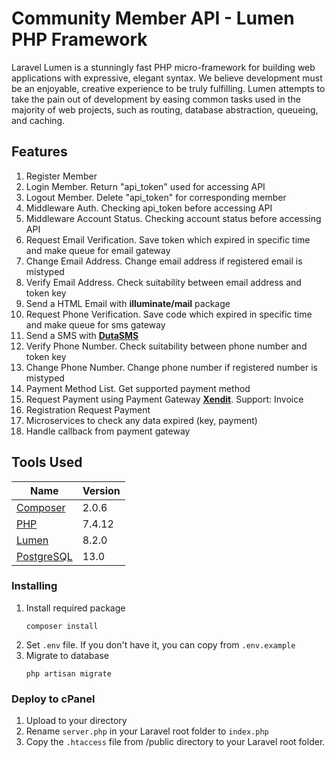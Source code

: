 # Community Member API - Lumen PHP Framework

Laravel Lumen is a stunningly fast PHP micro-framework for building web applications with expressive, elegant syntax. We believe development must be an enjoyable, creative experience to be truly fulfilling. Lumen attempts to take the pain out of development by easing common tasks used in the majority of web projects, such as routing, database abstraction, queueing, and caching.

## Features

<ol>
    <li>Register Member</li>
    <li>Login Member. Return "api_token" used for accessing API</li>
    <li>Logout Member. Delete "api_token" for corresponding member</li>
    <li>Middleware Auth. Checking api_token before accessing API</li>
    <li>Middleware Account Status. Checking account status before accessing API</li>
    <li>Request Email Verification. Save token which expired in specific time and make queue for email gateway</li>
    <li>Change Email Address. Change email address if registered email is mistyped</li>
    <li>Verify Email Address. Check suitability between email address and token key</li>
    <li>Send a HTML Email with <b>illuminate/mail</b> package</li>
    <li>Request Phone Verification. Save code which expired in specific time and make queue for sms gateway</li>
    <li>Send a SMS with <b><a href="http://dutasms.com/">DutaSMS</a></b></li>
    <li>Verify Phone Number. Check suitability between phone number and token key</li>
    <li>Change Phone Number. Change phone number if registered number is mistyped</li>
    <li>Payment Method List. Get supported payment method</li>
    <li>Request Payment using Payment Gateway <b><a href="https://www.xendit.co/en/">Xendit</a></b>. Support: Invoice</li>
    <li>Registration Request Payment</li>
    <li>Microservices to check any data expired (key, payment)</li>
    <li>Handle callback from payment gateway</li>
</ol>

## Tools Used

| Name | Version |
| ------ | ------ |
| [Composer](https://getcomposer.org/) | 2.0.6 |
| [PHP](https://www.php.net/) | 7.4.12 |
| [Lumen](https://lumen.laravel.com/) | 8.2.0 |
| [PostgreSQL](https://www.postgresql.org/) | 13.0 |

### Installing
<ol>
    <li>
        Install required package
        <br>
        <pre><code>composer install</code></pre>
    </li>
    <li>
        Set <code>.env</code> file. If you don't have it, you can copy from <code>.env.example</code>
    </li>
    <li>
        Migrate to database
        <br>
        <pre><code>php artisan migrate</code></pre>
    </li>
</ol>

### Deploy to cPanel
<ol>
    <li>
        Upload to your directory
    </li>
    <li>
        Rename <code>server.php</code> in your Laravel root folder to <code>index.php</code>
    </li>
    <li>
        Copy the <code>.htaccess</code> file from /public directory to your Laravel root folder.
    </li>
</ol>
